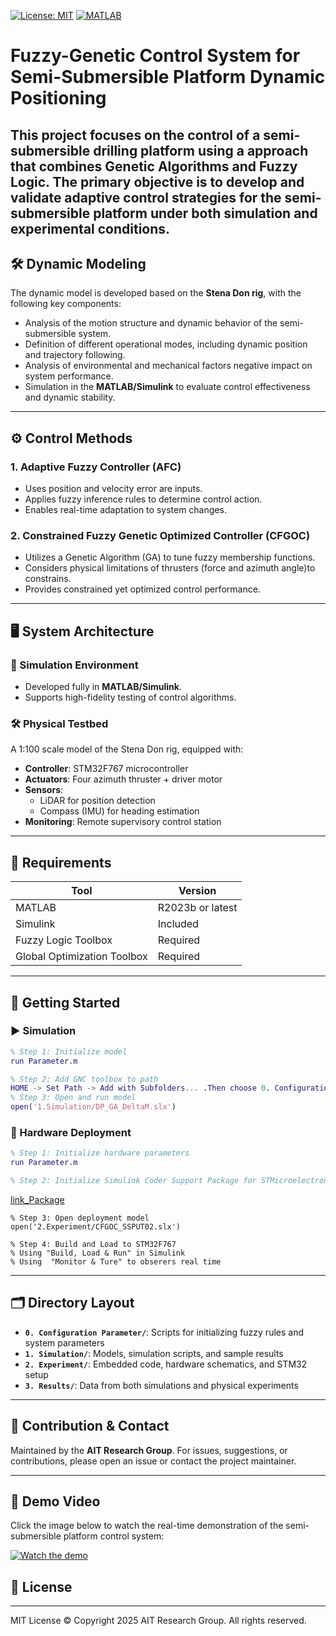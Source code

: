 [![License: MIT](https://img.shields.io/badge/License-MIT-yellow.svg)](https://opensource.org/licenses/MIT)
[![MATLAB](https://img.shields.io/badge/MATLAB-R2023b%2B-blue)](https://www.mathworks.com/)

# Fuzzy-Genetic Control System for Semi-Submersible Platform Dynamic Positioning

This project focuses on the control of a semi-submersible drilling platform using a approach that combines Genetic Algorithms and Fuzzy Logic. The primary objective is to develop and validate adaptive control strategies for the semi-submersible platform under both simulation and experimental conditions.
---
## 🛠️ Dynamic Modeling

The dynamic model is developed based on the  **Stena Don rig**, with the following key components:

- Analysis of the motion structure and dynamic behavior of the semi-submersible system.  
- Definition of different operational modes, including dynamic position and trajectory following.  
- Analysis of environmental and mechanical factors negative impact on system performance.  
- Simulation in the **MATLAB/Simulink** to evaluate control effectiveness and dynamic stability.
---

## ⚙️ Control Methods

### 1. Adaptive Fuzzy Controller (AFC)
- Uses position and velocity error are inputs.
- Applies fuzzy inference rules to determine control action.
- Enables real-time adaptation to system changes.

### 2. Constrained Fuzzy Genetic Optimized Controller (CFGOC)
- Utilizes a Genetic Algorithm (GA) to tune fuzzy membership functions.
- Considers physical limitations of thrusters (force and azimuth angle)to constrains.
- Provides constrained yet optimized control performance.

---

## 🖥 System Architecture

### 🧪 Simulation Environment
- Developed fully in **MATLAB/Simulink**.
- Supports high-fidelity testing of control algorithms.

### 🛠 Physical Testbed
A 1:100 scale model of the Stena Don rig, equipped with:

- **Controller**: STM32F767 microcontroller
- **Actuators**: Four azimuth thruster + driver motor
- **Sensors**:
  - LiDAR for position detection
  - Compass (IMU) for heading estimation
- **Monitoring**: Remote supervisory control station

---

## 🧰 Requirements

| Tool                  | Version      |
|-----------------------|--------------|
| MATLAB                | R2023b or latest |
| Simulink              | Included     |
| Fuzzy Logic Toolbox   | Required     |
| Global Optimization Toolbox | Required |

---

## 🚀 Getting Started

### ▶️ Simulation

```matlab
% Step 1: Initialize model
run Parameter.m

% Step 2: Add GNC toolbox to path
HOME -> Set Path -> Add with Subfolders... .Then choose 0. Configuration parameters -> GNC Library -> click Select Folder -> Save
% Step 3: Open and run model
open('1.Simulation/DP_GA_DeltaM.slx')
````

### 🧪 Hardware Deployment

```matlab
% Step 1: Initialize hardware parameters
run Parameter.m

% Step 2: Initialize Simulink Coder Support Package for STMicroelectronics Nucleo Boards.
```
[link_Package](https://www.mathworks.com/matlabcentral/fileexchange/58942-simulink-coder-support-package-for-stmicroelectronics-nucleo-boards)
```
% Step 3: Open deployment model
open('2.Experiment/CFGOC_SSPUT02.slx')

% Step 4: Build and Load to STM32F767
% Using "Build, Load & Run" in Simulink
% Using  "Monitor & Ture" to obserers real time
```

---

## 🗂 Directory Layout

* **`0. Configuration Parameter/`**: Scripts for initializing fuzzy rules and system parameters
* **`1. Simulation/`**: Models, simulation scripts, and sample results
* **`2. Experiment/`**: Embedded code, hardware schematics, and STM32 setup
* **`3. Results/`**: Data from both simulations and physical experiments

---

## 🤝 Contribution & Contact

Maintained by the **AIT Research Group**.
For issues, suggestions, or contributions, please open an issue or contact the project maintainer.

---
## 🎥 Demo Video

Click the image below to watch the real-time demonstration of the semi-submersible platform control system:

[![Watch the demo](https://img.youtube.com/vi/e18lg5iSBCU/2.jpg)](https://www.youtube.com/watch?v=e18lg5iSBCU)
## 📄 License
---
MIT License
© Copyright 2025 AIT Research Group. All rights reserved.

